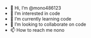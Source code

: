 - 👋 Hi, I’m @mono486123
- 👀 I’m interested in code
- 🌱 I’m currently learning code
- 💞️ I’m looking to collaborate on code
- 📫 How to reach me nono

<!---
mono486123/mono486123 is a ✨ special ✨ repository because its `README.md` (this file) appears on your GitHub profile.
You can click the Preview link to take a look at your changes.
--->
